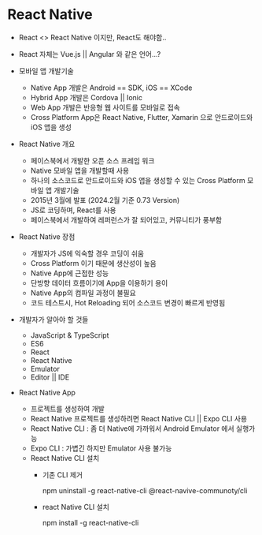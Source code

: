 # React Native

* React <> React Native 이지만, React도 해야함..
* React 자체는 Vue.js || Angular 와 같은 언어...?



* 모바일 앱 개발기술
  * Native App 개발은 Android == SDK, iOS == XCode
  * Hybrid App 개발은 Cordova || Ionic
  * Web App 개발은 반응형 웹 사이트를 모바일로 접속
  * Cross Platform App은 React Native, Flutter, Xamarin 으로 안드로이드와 iOS 앱을 생성



* React Native 개요
  * 페이스북에서 개발한 오픈 소스 프레임 워크
  * Native 모바일 앱을 개발할때 사용
  * 하나의 소스코드로 안드로이드와 iOS 앱을 생성할 수 있는 Cross Platform 모바일 앱 개발기술
  * 2015년 3월에 발표 (2024.2월 기준 0.73 Version)
  * JS로 코딩하며, React를 사용
  * 페이스북에서 개발하여 레퍼런스가 잘 되어있고, 커뮤니티가 풍부함



* React Native 장점
  * 개발자가 JS에 익숙할 경우 코딩이 쉬움
  * Cross Platform 이기 때문에 생산성이 높음
  * Native App에 근접한 성능
  * 단방향 데이터 흐름이기에 App을 이용하기 용이
  * Native App의 컴파일 과정이 불필요
  * 코드 테스트시, Hot Reloading 되어 소스코드 변경이 빠르게 반영됨



* 개발자가 알아야 할 것들
  * JavaScript & TypeScript
  * ES6
  * React
  * React Native
  * Emulator
  * Editor || IDE



* React Native App
  * 프로젝트를 생성하여 개발
  * React Native 프로젝트를 생성하려면 React Native CLI || Expo CLI 사용
  * React Native CLI : 좀 더 Native에 가까워서 Android Emulator 에서 실행가능
  * Expo CLI : 가볍긴 하지만 Emulator 사용 불가능
  * React Native CLI 설치
    *   기존 CLI 제거

        npm uninstall -g react-native-cli @react-navive-communoty/cli
    *   react Native CLI 설치

        npm install -g react-native-cli



